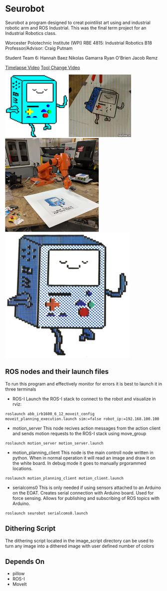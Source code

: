 # Seurobot
Seurobot a program designed to creat pointilist art using and industrial robotic arm and ROS Industrial. This was the final term project for an Industrial Robotics class.

Worcester Polotechnic Institute (WPI) RBE 4815: Industrial Robotics B18
Professor/Advisor: Craig Putnam

Student Team 6:
Hannah Baez
Nikolas Gamarra
Ryan O'Brien
Jacob Remz

[Timelapse Video](https://www.youtube.com/watch?v=G_SPY3HaElo)
[Tool Change Video](https://www.youtube.com/watch?v=UiV1uYzQe38)

<img src="https://github.com/RBE4815-Team6/Seurobot/blob/master/image_script/BMOtrace.png" width="200" height="200">
<img src="https://github.com/RBE4815-Team6/Seurobot/blob/master/image_script/BMO.gif" width="200" height="200">
<img src="https://github.com/RBE4815-Team6/Seurobot/blob/master/image_script/IMG_20181214_150729.jpg" width="300" height="300">
<img src="https://github.com/RBE4815-Team6/Seurobot/blob/master/image_script/BMOfinal.png" width="400" height="400">



## ROS nodes and their launch files
To run this program and effectively monitor for errors it is best to launch it in three terminals

- ROS-I
Launch the ROS-I stack to connect to the robot and visualize in rviz:

```
roslaunch abb_irb1600_6_12_moveit_config moveit_planning_execution.launch sim:=false robot_ip:=192.168.100.100
```

- motion_server
This node recives action messages from the action client and sends motion requests to the ROS-I stack using move_group
```
roslaunch motion_server motion_server.launch 
```

- motion_planning_client
This node is the main controll node written in python.  When in normal operation it will read an image and draw it on the white board. In debug mode it goes to manually  prgorammed locations.

```
roslaunch motion_planning_client motion_client.launch 

```

- serialcoms0
This is only needed if using sensors attached to an Arduino on the EOAT. Creates serial connection with Arduino board. Used for force sensing. Allows for publishing and subscribing of ROS topics with Arduino.

```
roslaunch seurobot serialcoms0.launch 

```

## Dithering Script

The dithering script located in the image_script directory can be used to turn any image into a dithered image with user defined number of colors


## Depends On 
- pillow
- ROS-I
- MoveIt


